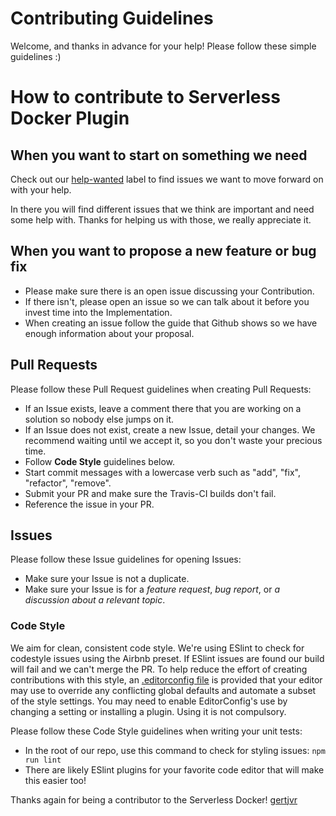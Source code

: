 # Contributing Guidelines

Welcome, and thanks in advance for your help!  Please follow these simple guidelines :)

# How to contribute to Serverless Docker Plugin

## When you want to start on something we need

Check out our [help-wanted](https://github.com/gertjvr/serverless-plugin-simulate/labels/help-wanted) label to find issues we want to move forward on with your help.

In there you will find different issues that we think are important and need some help with. Thanks for helping us with those, we really appreciate it.

## When you want to propose a new feature or bug fix
* Please make sure there is an open issue discussing your Contribution.
* If there isn't, please open an issue so we can talk about it before you invest time into the Implementation.
* When creating an issue follow the guide that Github shows so we have enough information about your proposal.

## Pull Requests
Please follow these Pull Request guidelines when creating Pull Requests:
* If an Issue exists, leave a comment there that you are working on a solution so nobody else jumps on it.
* If an Issue does not exist, create a new Issue, detail your changes.  We recommend waiting until we accept it, so you don't waste your precious time.
* Follow **Code Style** guidelines below.
* Start commit messages with a lowercase verb such as "add", "fix", "refactor", "remove".
* Submit your PR and make sure the Travis-CI builds don't fail.
* Reference the issue in your PR.

## Issues
Please follow these Issue guidelines for opening Issues:
* Make sure your Issue is not a duplicate.
* Make sure your Issue is for a *feature request*, *bug report*, or *a discussion about a relevant topic*.

### Code Style
We aim for clean, consistent code style.  We're using ESlint to check for codestyle issues using the Airbnb preset. If ESlint issues are found our build will fail and we can't merge the PR.  To help reduce the effort of creating contributions with this style, an [.editorconfig file](http://editorconfig.org/) is provided that your editor may use to override any conflicting global defaults and automate a subset of the style settings.  You may need to enable EditorConfig's use by changing a setting or installing a plugin.  Using it is not compulsory.

Please follow these Code Style guidelines when writing your unit tests:
* In the root of our repo, use this command to check for styling issues: `npm run lint`
* There are likely ESlint plugins for your favorite code editor that will make this easier too!

Thanks again for being a contributor to the Serverless Docker!
[gertjvr](http://github.com/gertjvr)